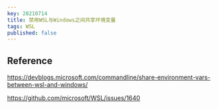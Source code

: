 ```yaml
---
key: 20210714
title: 禁用WSL与Windows之间共享环境变量
tags: WSL
published: false
---
```



## Reference

https://devblogs.microsoft.com/commandline/share-environment-vars-between-wsl-and-windows/

https://github.com/microsoft/WSL/issues/1640
